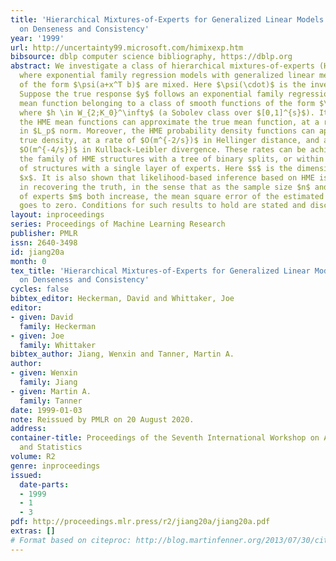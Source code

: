 ```yaml
---
title: 'Hierarchical Mixtures-of-Experts for Generalized Linear Models: Some Results
  on Denseness and Consistency'
year: '1999'
url: http://uncertainty99.microsoft.com/himixexp.htm
bibsource: dblp computer science bibliography, https://dblp.org
abstract: We investigate a class of hierarchical mixtures-of-experts (HME) models
  where exponential family regression models with generalized linear mean functions
  of the form $\psi(a+x^T b)$ are mixed. Here $\psi(\cdot)$ is the inverse link function.
  Suppose the true response $y$ follows an exponential family regression model with
  mean function belonging to a class of smooth functions of the form $\psi(h(x))$
  where $h \in W_{2;K_0}^\infty$ (a Sobolev class over $[0,1]^{s}$). It is shown that
  the HME mean functions can approximate the true mean function, at a rate of $O(m^{-2/s})$
  in $L_p$ norm. Moreover, the HME probability density functions can approximate the
  true density, at a rate of $O(m^{-2/s})$ in Hellinger distance, and at a rate of
  $O(m^{-4/s})$ in Kullback-Leibler divergence. These rates can be achieved within
  the family of HME structures with a tree of binary splits, or within the family
  of structures with a single layer of experts. Here $s$ is the dimension of the predictor
  $x$. It is also shown that likelihood-based inference based on HME is consistent
  in recovering the truth, in the sense that as the sample size $n$ and the number
  of experts $m$ both increase, the mean square error of the estimated mean response
  goes to zero. Conditions for such results to hold are stated and discussed.
layout: inproceedings
series: Proceedings of Machine Learning Research
publisher: PMLR
issn: 2640-3498
id: jiang20a
month: 0
tex_title: 'Hierarchical Mixtures-of-Experts for Generalized Linear Models: Some Results
  on Denseness and Consistency'
cycles: false
bibtex_editor: Heckerman, David and Whittaker, Joe
editor:
- given: David
  family: Heckerman
- given: Joe
  family: Whittaker
bibtex_author: Jiang, Wenxin and Tanner, Martin A.
author:
- given: Wenxin
  family: Jiang
- given: Martin A.
  family: Tanner
date: 1999-01-03
note: Reissued by PMLR on 20 August 2020.
address:
container-title: Proceedings of the Seventh International Workshop on Artificial Intelligence
  and Statistics
volume: R2
genre: inproceedings
issued:
  date-parts:
  - 1999
  - 1
  - 3
pdf: http://proceedings.mlr.press/r2/jiang20a/jiang20a.pdf
extras: []
# Format based on citeproc: http://blog.martinfenner.org/2013/07/30/citeproc-yaml-for-bibliographies/
---
```

